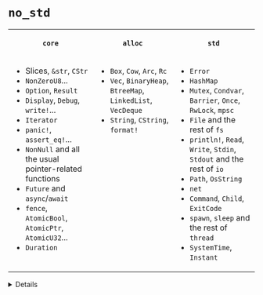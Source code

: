 # `no_std`

<table>
<tr>
<th>
  <div class="table">
    <div class="tr">
      <div class="th">
        <p><code>core</code></p>
      </div>
    </div>
  </div>
</th>
<th>
  <div class="table">
    <div class="tr">
      <div class="th">
        <p><code>alloc</code></p>
      </div>
    </div>
  </div>
</th>
<th>
  <div class="table">
    <div class="tr">
      <div class="th">
        <p><code>std</code></p>
      </div>
    </div>
  </div>
</th>
</tr>
<tr valign="top">
<td>
  <div class="tr">
    <div class="td">
      <ul>
        <li>Slices, <code>&amp;str</code>, <code>CStr</code></li>
        <li><code>NonZeroU8</code>...</li>
        <li><code>Option</code>, <code>Result</code></li>
        <li><code>Display</code>, <code>Debug</code>, <code>write!</code>...</li>
        <li><code>Iterator</code></li>
        <li><code>panic!</code>, <code>assert_eq!</code>...</li>
        <li><code>NonNull</code> and all the usual pointer-related functions</li>
        <li><code>Future</code> and <code>async</code>/<code>await</code></li>
        <li><code>fence</code>, <code>AtomicBool</code>, <code>AtomicPtr</code>, <code>AtomicU32</code>...</li>
        <li><code>Duration</code></li>
      </ul>
    </div>
  </div>
</td>
<td>
  <div class="tr">
    <div class="td">
      <ul>
        <li><code>Box</code>, <code>Cow</code>, <code>Arc</code>, <code>Rc</code></li>
        <li><code>Vec</code>, <code>BinaryHeap</code>, <code>BtreeMap</code>, <code>LinkedList</code>, <code>VecDeque</code></li>
        <li><code>String</code>, <code>CString</code>, <code>format!</code></li>
      </ul>
    </div>
  </div>
</td>
<td>
  <div class="tr">
    <div class="td">
      <ul>
        <li><code>Error</code></li>
        <li><code>HashMap</code></li>
        <li><code>Mutex</code>, <code>Condvar</code>, <code>Barrier</code>, <code>Once</code>, <code>RwLock</code>, <code>mpsc</code></li>
        <li><code>File</code> and the rest of <code>fs</code></li>
        <li><code>println!</code>, <code>Read</code>, <code>Write</code>, <code>Stdin</code>, <code>Stdout</code> and the rest of <code>io</code></li>
        <li><code>Path</code>, <code>OsString</code></li>
        <li><code>net</code></li>
        <li><code>Command</code>, <code>Child</code>, <code>ExitCode</code></li>
        <li><code>spawn</code>, <code>sleep</code> and the rest of <code>thread</code></li>
        <li><code>SystemTime</code>, <code>Instant</code></li>
      </ul>
    </div>
  </div>
</td>
</tr>
</table>

<details>

- `HashMap` depends on RNG.
- `std` re-exports the contents of both `core` and `alloc`.

</details>

